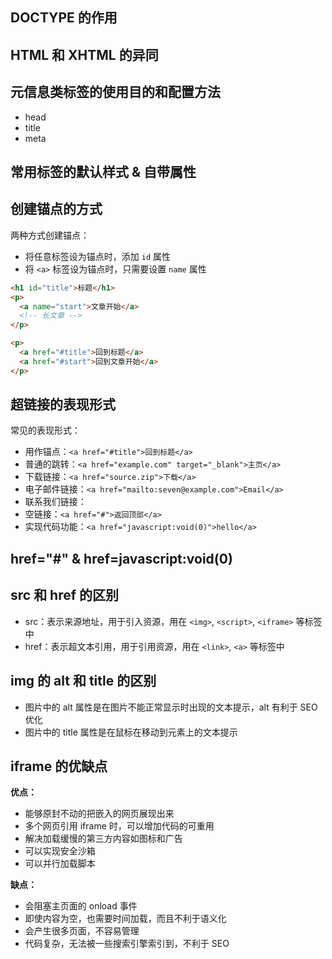 ## DOCTYPE 的作用


## HTML 和 XHTML 的异同



## 元信息类标签的使用目的和配置方法

+ head
+ title
+ meta



## 常用标签的默认样式 & 自带属性




## 创建锚点的方式

两种方式创建锚点：
+ 将任意标签设为锚点时，添加 `id` 属性
+ 将 `<a>` 标签设为锚点时，只需要设置 `name` 属性

```html
<h1 id="title">标题</h1>
<p>
  <a name="start">文章开始</a>
  <!-- 长文章 -->
</p>

<p>
  <a href="#title">回到标题</a>
  <a href="#start">回到文章开始</a>
</p>
```



## 超链接的表现形式

常见的表现形式：
+ 用作锚点：`<a href="#title">回到标题</a>`
+ 普通的跳转：`<a href="example.com" target="_blank">主页</a>`
+ 下载链接：`<a href="source.zip">下载</a>`
+ 电子邮件链接：`<a href="mailto:seven@example.com">Email</a>`
+ 联系我们链接：
+ 空链接：`<a href="#">返回顶部</a>`
+ 实现代码功能：`<a href="javascript:void(0)">hello</a>`



## href="#" & href=javascript:void(0)




## src 和 href 的区别

+ src：表示来源地址，用于引入资源，用在 `<img>`, `<script>`, `<iframe>` 等标签中
+ href：表示超文本引用，用于引用资源，用在 `<link>`, `<a>` 等标签中


## img 的 alt 和 title 的区别

+ 图片中的 alt 属性是在图片不能正常显示时出现的文本提示，alt 有利于 SEO 优化
+ 图片中的 title 属性是在鼠标在移动到元素上的文本提示


## iframe 的优缺点

**优点：**
+ 能够原封不动的把嵌入的网页展现出来
+ 多个网页引用 iframe 时，可以增加代码的可重用
+ 解决加载缓慢的第三方内容如图标和广告
+ 可以实现安全沙箱
+ 可以并行加载脚本

**缺点：**
+ 会阻塞主页面的 onload 事件
+ 即使内容为空，也需要时间加载，而且不利于语义化
+ 会产生很多页面，不容易管理
+ 代码复杂，无法被一些搜索引擎索引到，不利于 SEO